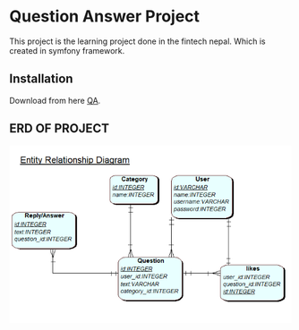 # Question Answer Project

This project is the learning project done in the fintech nepal.
Which is created in symfony framework.
## Installation

Download from here [QA](https://cbikas.com.np/).


## ERD OF PROJECT
![alt text](erd.PNG)
